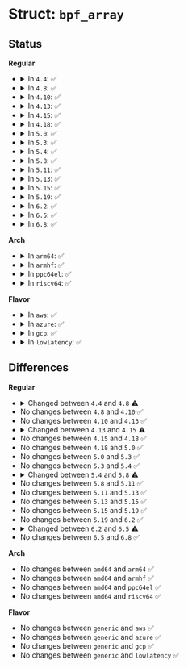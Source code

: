 # Struct: <code>bpf_array</code>

## Status
<b>Regular</b>
<ul>
<li>
<details>
<summary>In <code>4.4</code>: ✅</summary>

```c
struct bpf_array {
    struct bpf_map map;
    u32 elem_size;
    enum bpf_prog_type owner_prog_type;
    bool owner_jited;
    char value[0];
    void * ptrs[0];
};
```
</details>
</li>
<li>
<details>
<summary>In <code>4.8</code>: ✅</summary>

```c
struct bpf_array {
    struct bpf_map map;
    u32 elem_size;
    enum bpf_prog_type owner_prog_type;
    bool owner_jited;
    char value[0];
    void * ptrs[0];
    void * pptrs[0];
};
```
</details>
</li>
<li>
<details>
<summary>In <code>4.10</code>: ✅</summary>

```c
struct bpf_array {
    struct bpf_map map;
    u32 elem_size;
    enum bpf_prog_type owner_prog_type;
    bool owner_jited;
    char value[0];
    void * ptrs[0];
    void * pptrs[0];
};
```
</details>
</li>
<li>
<details>
<summary>In <code>4.13</code>: ✅</summary>

```c
struct bpf_array {
    struct bpf_map map;
    u32 elem_size;
    enum bpf_prog_type owner_prog_type;
    bool owner_jited;
    char value[0];
    void * ptrs[0];
    void * pptrs[0];
};
```
</details>
</li>
<li>
<details>
<summary>In <code>4.15</code>: ✅</summary>

```c
struct bpf_array {
    struct bpf_map map;
    u32 elem_size;
    u32 index_mask;
    enum bpf_prog_type owner_prog_type;
    bool owner_jited;
    char value[0];
    void * ptrs[0];
    void * pptrs[0];
};
```
</details>
</li>
<li>
<details>
<summary>In <code>4.18</code>: ✅</summary>

```c
struct bpf_array {
    struct bpf_map map;
    u32 elem_size;
    u32 index_mask;
    enum bpf_prog_type owner_prog_type;
    bool owner_jited;
    char value[0];
    void * ptrs[0];
    void * pptrs[0];
};
```
</details>
</li>
<li>
<details>
<summary>In <code>5.0</code>: ✅</summary>

```c
struct bpf_array {
    struct bpf_map map;
    u32 elem_size;
    u32 index_mask;
    enum bpf_prog_type owner_prog_type;
    bool owner_jited;
    char value[0];
    void * ptrs[0];
    void * pptrs[0];
};
```
</details>
</li>
<li>
<details>
<summary>In <code>5.3</code>: ✅</summary>

```c
struct bpf_array {
    struct bpf_map map;
    u32 elem_size;
    u32 index_mask;
    enum bpf_prog_type owner_prog_type;
    bool owner_jited;
    char value[0];
    void * ptrs[0];
    void * pptrs[0];
};
```
</details>
</li>
<li>
<details>
<summary>In <code>5.4</code>: ✅</summary>

```c
struct bpf_array {
    struct bpf_map map;
    u32 elem_size;
    u32 index_mask;
    enum bpf_prog_type owner_prog_type;
    bool owner_jited;
    char value[0];
    void * ptrs[0];
    void * pptrs[0];
};
```
</details>
</li>
<li>
<details>
<summary>In <code>5.8</code>: ✅</summary>

```c
struct bpf_array {
    struct bpf_map map;
    u32 elem_size;
    u32 index_mask;
    struct bpf_array_aux *aux;
    char value[0];
    void * ptrs[0];
    void * pptrs[0];
};
```
</details>
</li>
<li>
<details>
<summary>In <code>5.11</code>: ✅</summary>

```c
struct bpf_array {
    struct bpf_map map;
    u32 elem_size;
    u32 index_mask;
    struct bpf_array_aux *aux;
    char value[0];
    void * ptrs[0];
    void * pptrs[0];
};
```
</details>
</li>
<li>
<details>
<summary>In <code>5.13</code>: ✅</summary>

```c
struct bpf_array {
    struct bpf_map map;
    u32 elem_size;
    u32 index_mask;
    struct bpf_array_aux *aux;
    char value[0];
    void * ptrs[0];
    void * pptrs[0];
};
```
</details>
</li>
<li>
<details>
<summary>In <code>5.15</code>: ✅</summary>

```c
struct bpf_array {
    struct bpf_map map;
    u32 elem_size;
    u32 index_mask;
    struct bpf_array_aux *aux;
    char value[0];
    void * ptrs[0];
    void * pptrs[0];
};
```
</details>
</li>
<li>
<details>
<summary>In <code>5.19</code>: ✅</summary>

```c
struct bpf_array {
    struct bpf_map map;
    u32 elem_size;
    u32 index_mask;
    struct bpf_array_aux *aux;
    char value[0];
    void * ptrs[0];
    void * pptrs[0];
};
```
</details>
</li>
<li>
<details>
<summary>In <code>6.2</code>: ✅</summary>

```c
struct bpf_array {
    struct bpf_map map;
    u32 elem_size;
    u32 index_mask;
    struct bpf_array_aux *aux;
    char value[0];
    void * ptrs[0];
    void * pptrs[0];
};
```
</details>
</li>
<li>
<details>
<summary>In <code>6.5</code>: ✅</summary>

```c
struct bpf_array {
    struct bpf_map map;
    u32 elem_size;
    u32 index_mask;
    struct bpf_array_aux *aux;
    struct (anon) __empty_value;
    char value[0];
    struct (anon) __empty_ptrs;
    void * ptrs[0];
    struct (anon) __empty_pptrs;
    void * pptrs[0];
};
```
</details>
</li>
<li>
<details>
<summary>In <code>6.8</code>: ✅</summary>

```c
struct bpf_array {
    struct bpf_map map;
    u32 elem_size;
    u32 index_mask;
    struct bpf_array_aux *aux;
    struct (anon) __empty_value;
    char value[0];
    struct (anon) __empty_ptrs;
    void * ptrs[0];
    struct (anon) __empty_pptrs;
    void * pptrs[0];
};
```
</details>
</li>
</ul>
<b>Arch</b>
<ul>
<li>
<details>
<summary>In <code>arm64</code>: ✅</summary>

```c
struct bpf_array {
    struct bpf_map map;
    u32 elem_size;
    u32 index_mask;
    enum bpf_prog_type owner_prog_type;
    bool owner_jited;
    char value[0];
    void * ptrs[0];
    void * pptrs[0];
};
```
</details>
</li>
<li>
<details>
<summary>In <code>armhf</code>: ✅</summary>

```c
struct bpf_array {
    struct bpf_map map;
    u32 elem_size;
    u32 index_mask;
    enum bpf_prog_type owner_prog_type;
    bool owner_jited;
    char value[0];
    void * ptrs[0];
    void * pptrs[0];
};
```
</details>
</li>
<li>
<details>
<summary>In <code>ppc64el</code>: ✅</summary>

```c
struct bpf_array {
    struct bpf_map map;
    u32 elem_size;
    u32 index_mask;
    enum bpf_prog_type owner_prog_type;
    bool owner_jited;
    char value[0];
    void * ptrs[0];
    void * pptrs[0];
};
```
</details>
</li>
<li>
<details>
<summary>In <code>riscv64</code>: ✅</summary>

```c
struct bpf_array {
    struct bpf_map map;
    u32 elem_size;
    u32 index_mask;
    enum bpf_prog_type owner_prog_type;
    bool owner_jited;
    char value[0];
    void * ptrs[0];
    void * pptrs[0];
};
```
</details>
</li>
</ul>
<b>Flavor</b>
<ul>
<li>
<details>
<summary>In <code>aws</code>: ✅</summary>

```c
struct bpf_array {
    struct bpf_map map;
    u32 elem_size;
    u32 index_mask;
    enum bpf_prog_type owner_prog_type;
    bool owner_jited;
    char value[0];
    void * ptrs[0];
    void * pptrs[0];
};
```
</details>
</li>
<li>
<details>
<summary>In <code>azure</code>: ✅</summary>

```c
struct bpf_array {
    struct bpf_map map;
    u32 elem_size;
    u32 index_mask;
    enum bpf_prog_type owner_prog_type;
    bool owner_jited;
    char value[0];
    void * ptrs[0];
    void * pptrs[0];
};
```
</details>
</li>
<li>
<details>
<summary>In <code>gcp</code>: ✅</summary>

```c
struct bpf_array {
    struct bpf_map map;
    u32 elem_size;
    u32 index_mask;
    enum bpf_prog_type owner_prog_type;
    bool owner_jited;
    char value[0];
    void * ptrs[0];
    void * pptrs[0];
};
```
</details>
</li>
<li>
<details>
<summary>In <code>lowlatency</code>: ✅</summary>

```c
struct bpf_array {
    struct bpf_map map;
    u32 elem_size;
    u32 index_mask;
    enum bpf_prog_type owner_prog_type;
    bool owner_jited;
    char value[0];
    void * ptrs[0];
    void * pptrs[0];
};
```
</details>
</li>
</ul>

## Differences
<b>Regular</b>
<ul>
<li>
<details>
<summary>Changed between <code>4.4</code> and <code>4.8</code> ⚠️</summary>
<ul>
<li>
<b>Field added. </b>
<code>void * pptrs[0]</code>
</li>
</ul>
</details>
</li>
<li>
No changes between <code>4.8</code> and <code>4.10</code> ✅
</li>
<li>
No changes between <code>4.10</code> and <code>4.13</code> ✅
</li>
<li>
<details>
<summary>Changed between <code>4.13</code> and <code>4.15</code> ⚠️</summary>
<ul>
<li>
<b>Field added. </b>
<code>u32 index_mask</code>
</li>
</ul>
</details>
</li>
<li>
No changes between <code>4.15</code> and <code>4.18</code> ✅
</li>
<li>
No changes between <code>4.18</code> and <code>5.0</code> ✅
</li>
<li>
No changes between <code>5.0</code> and <code>5.3</code> ✅
</li>
<li>
No changes between <code>5.3</code> and <code>5.4</code> ✅
</li>
<li>
<details>
<summary>Changed between <code>5.4</code> and <code>5.8</code> ⚠️</summary>
<ul>
<li>
<b>Field added. </b>
<code>struct bpf_array_aux *aux</code>
</li>
<li>
<b>Field removed. </b>
<code>enum bpf_prog_type owner_prog_type</code>
</li>
<li>
<b>Field removed. </b>
<code>bool owner_jited</code>
</li>
</ul>
</details>
</li>
<li>
No changes between <code>5.8</code> and <code>5.11</code> ✅
</li>
<li>
No changes between <code>5.11</code> and <code>5.13</code> ✅
</li>
<li>
No changes between <code>5.13</code> and <code>5.15</code> ✅
</li>
<li>
No changes between <code>5.15</code> and <code>5.19</code> ✅
</li>
<li>
No changes between <code>5.19</code> and <code>6.2</code> ✅
</li>
<li>
<details>
<summary>Changed between <code>6.2</code> and <code>6.5</code> ⚠️</summary>
<ul>
<li>
<b>Field added. </b>
<code>struct (anon) __empty_value</code>
</li>
<li>
<b>Field added. </b>
<code>struct (anon) __empty_ptrs</code>
</li>
<li>
<b>Field added. </b>
<code>struct (anon) __empty_pptrs</code>
</li>
</ul>
</details>
</li>
<li>
No changes between <code>6.5</code> and <code>6.8</code> ✅
</li>
</ul>
<b>Arch</b>
<ul>
<li>
No changes between <code>amd64</code> and <code>arm64</code> ✅
</li>
<li>
No changes between <code>amd64</code> and <code>armhf</code> ✅
</li>
<li>
No changes between <code>amd64</code> and <code>ppc64el</code> ✅
</li>
<li>
No changes between <code>amd64</code> and <code>riscv64</code> ✅
</li>
</ul>
<b>Flavor</b>
<ul>
<li>
No changes between <code>generic</code> and <code>aws</code> ✅
</li>
<li>
No changes between <code>generic</code> and <code>azure</code> ✅
</li>
<li>
No changes between <code>generic</code> and <code>gcp</code> ✅
</li>
<li>
No changes between <code>generic</code> and <code>lowlatency</code> ✅
</li>
</ul>
